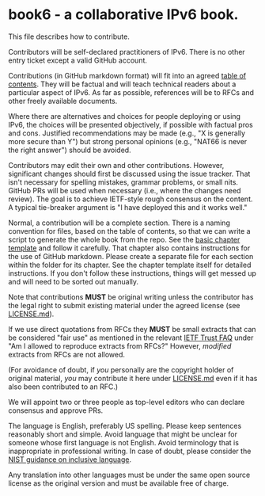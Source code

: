 # book6 - a collaborative IPv6 book.

This file describes how to contribute.

Contributors will be self-declared practitioners of IPv6. There is no other entry ticket except a valid GitHub account.

Contributions (in GitHub markdown format) will fit into an agreed [table of contents](Contents.md). They will be factual and will teach technical readers about a particular aspect of IPv6. As far as possible, references will be to RFCs and other freely available documents.

Where there are alternatives and choices for people deploying or using IPv6, the choices will be presented objectively, if possible with factual pros and cons. Justified recommendations may be made (e.g., "X is generally more secure than Y") but strong personal opinions (e.g., "NAT66 is never the right answer") should be avoided.

Contributors may edit their own and other contributions. However, significant changes should first be discussed using the issue tracker. That isn't necessary for spelling mistakes, grammar problems, or small nits. GitHub PRs will be used when necessary (i.e., where the changes need review). The goal is to achieve IETF-style rough consensus on the content. A typical tie-breaker argument is "I have deployed this and it works well."

Normal, a contribution will be a complete section. There is a naming convention for files, based on the table of contents, so that we can write a script to generate the whole book from the repo. See the [basic chapter template](99.%20Chapter%20Template/99.%20Chapter%20Template.md) and follow it carefully.
That chapter also contains instructions for the use of GitHub markdown.  Please create a separate file for each section within the folder for its chapter. See the chapter template itself for detailed instructions. If you don't follow these instructions, things will get messed up and will need to be sorted out manually.

Note that contributions **MUST** be original writing unless the contributor has the legal right to submit existing material under the agreed license (see [LICENSE.md](LICENSE.md)).

If we use direct quotations from RFCs they **MUST** be small extracts that can be considered "fair use" as mentioned in the relevant [IETF Trust FAQ](https://trustee.ietf.org/about/faq/#reproducing-rfcs) under "Am I allowed to reproduce extracts from RFCs?" However, *modified* extracts from RFCs are not allowed.

(For avoidance of doubt, if *you* personally are the copyright holder of original material, *you* may contribute it here under [LICENSE.md](LICENSE.md) even if it has also been contributed to an RFC.)

We will appoint two or three people as top-level editors who can declare consensus and approve PRs.

The language is English, preferably US spelling. Please keep sentences reasonably short and simple. Avoid language that might be unclear for someone whose first language is not English. Avoid terminology that is inappropriate in professional writing. In case of doubt, please consider the [NIST guidance on inclusive language](https://doi.org/10.6028/NIST.IR.8366).

Any translation into other languages must be under the same open source license as the original version and must be available free of charge.
